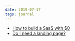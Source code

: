 ```yaml
---
date: 2019-07-17
tags: journal
---
```


* [How to build a SaaS with $0](https://hackernoon.com/how-to-build-a-saas-with-0-fed2341078c8)
* [Do I need a landing page?](https://www.doineedalandingpage.com/)